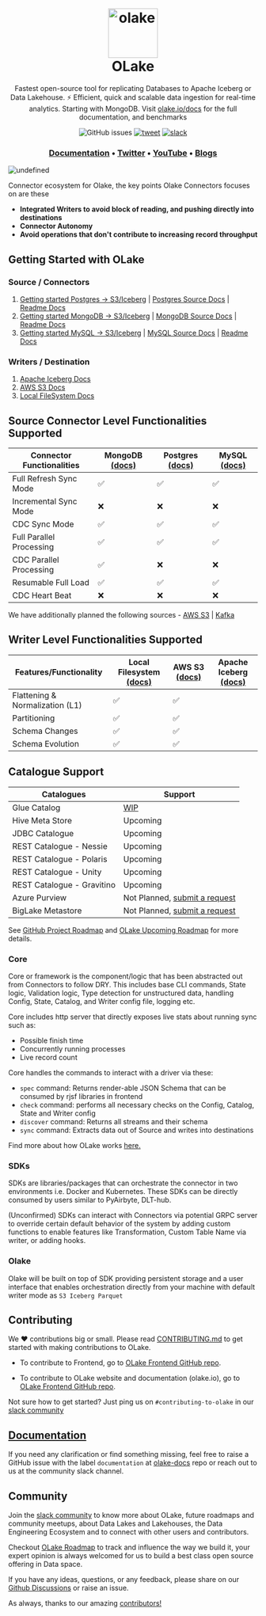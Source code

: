 <h1 align="center" style="border-bottom: none">
    <a href="https://datazip.io/olake" target="_blank">
        <img alt="olake" src="https://github.com/user-attachments/assets/d204f25f-5289-423c-b3f2-44b2194bdeaf" width="100" height="100"/>
    </a>
    <br>OLake
</h1>

<p align="center">Fastest open-source tool for replicating Databases to Apache Iceberg or Data Lakehouse. ⚡ Efficient, quick and scalable data ingestion for real-time analytics. Starting with MongoDB. Visit <a href="https://olake.io/" target="_blank">olake.io/docs</a> for the full documentation, and benchmarks</p>

<p align="center">
    <img alt="GitHub issues" src="https://img.shields.io/github/issues/datazip-inc/olake"> </a>
    <a href="https://twitter.com/intent/tweet?text=Use%20the%20fastest%20open-source%20tool,%20OLake,%20for%20replicating%20Databases%20to%20S3%20and%20Apache%20Iceberg%20or%20Data%20Lakehouse.%20It%E2%80%99s%20Efficient,%20quick%20and%20scalable%20data%20ingestion%20for%20real-time%20analytics.%20Check%20at%20https://olake.io/%20%23opensource%20%23olake%20via%20%40_olake">
        <img alt="tweet" src="https://img.shields.io/twitter/url/http/shields.io.svg?style=social"></a> 
    <a href="https://join.slack.com/t/getolake/shared_invite/zt-2utw44do6-g4XuKKeqBghBMy2~LcJ4ag">
        <img alt="slack" src="https://img.shields.io/badge/Join%20Our%20Community-Slack-blue"> 
    </a> 
</p>
  

<h3 align="center">
  <a href="https://olake.io/docs"><b>Documentation</b></a> &bull;
  <a href="https://twitter.com/_olake"><b>Twitter</b></a> &bull;
  <a href="https://www.youtube.com/@olakeio"><b>YouTube</b></a> &bull;
  <a href="https://olake.io/blog"><b>Blogs</b></a>
</h3>


![undefined](https://github.com/user-attachments/assets/fe37e142-556a-48f0-a649-febc3dbd083c)

Connector ecosystem for Olake, the key points Olake Connectors focuses on are these
- **Integrated Writers to avoid block of reading, and pushing directly into destinations**
- **Connector Autonomy**
- **Avoid operations that don't contribute to increasing record throughput**

## Getting Started with OLake

### Source / Connectors
1. [Getting started Postgres -> S3/Iceberg](https://olake.io/docs/getting-started/postgres) | [Postgres Source Docs](https://olake.io/docs/category/postgres) | [Readme Docs](https://github.com/datazip-inc/olake/tree/master/drivers/postgres)
2. [Getting started MongoDB -> S3/Iceberg](https://olake.io/docs/getting-started/mongodb) |  [MongoDB Source Docs](https://olake.io/docs/category/mongodb) | [Readme Docs](https://github.com/datazip-inc/olake/tree/master/drivers/mongodb)
3. [Getting started MySQL -> S3/Iceberg](https://olake.io/docs/getting-started/mysql) |  [MySQL Source Docs](https://olake.io/docs/category/mysql) | [Readme Docs](https://github.com/datazip-inc/olake/tree/master/drivers/mysql)

### Writers / Destination
1. [Apache Iceberg Docs](https://olake.io/docs/category/apache-iceberg) 
2. [AWS S3 Docs](https://olake.io/docs/category/aws-s3) 
3. [Local FileSystem Docs](https://olake.io/docs/writers/local) 


## Source Connector Level Functionalities Supported

| Connector Functionalities | MongoDB [(docs)](https://olake.io/docs/connectors/mongodb/overview) | Postgres [(docs)](https://olake.io/docs/connectors/postgres/overview) | MySQL [(docs)](https://olake.io/docs/connectors/mysql/overview) |
| ------------------------- | ------- | -------- | ------------------------------------------------------------ |
| Full Refresh Sync Mode    | ✅       | ✅        | ✅                                                            |
| Incremental Sync Mode     | ❌       | ❌        | ❌                                                            |
| CDC Sync Mode             | ✅       | ✅        | ✅                                                            |
| Full Parallel Processing  | ✅       | ✅        | ✅                                                            |
| CDC Parallel Processing   | ✅       | ❌        | ❌                                                            |
| Resumable Full Load       | ✅       | ✅        | ✅                                                            |
| CDC Heart Beat            | ❌       | ❌        | ❌                                                            |

We have additionally planned the following sources -  [AWS S3](https://github.com/datazip-inc/olake/issues/86) |  [Kafka](https://github.com/datazip-inc/olake/issues/87) 


## Writer Level Functionalities Supported

| Features/Functionality          | Local Filesystem [(docs)](https://olake.io/docs/writers/local) | AWS S3 [(docs)](https://olake.io/docs/writers/s3/overview) | Apache Iceberg [(docs)](https://olake.io/docs/writers/iceberg/overview) |
| ------------------------------- | ---------------------- | --- | ------------- |
| Flattening & Normalization (L1) | ✅                      | ✅             |             |
| Partitioning                    | ✅                      | ✅             |             |
| Schema Changes                  | ✅                      | ✅             |             |
| Schema Evolution                | ✅                      | ✅             |             |

## Catalogue Support

| Catalogues                 | Support                                                                                                  |
| -------------------------- | -------------------------------------------------------------------------------------------------------- |
| Glue Catalog               | [WIP](https://github.com/datazip-inc/olake/pull/113)                                                     |
| Hive Meta Store            | Upcoming                                                                                                 |
| JDBC Catalogue             | Upcoming                                                                                                 |
| REST Catalogue - Nessie    | Upcoming                                                                                                 |
| REST Catalogue - Polaris   | Upcoming                                                                                                 |
| REST Catalogue - Unity     | Upcoming                                                                                                 |
| REST Catalogue - Gravitino | Upcoming                                                                                                 |
| Azure Purview              | Not Planned, [submit a request](https://github.com/datazip-inc/olake/issues/new?template=new-feature.md) |
| BigLake Metastore          | Not Planned, [submit a request](https://github.com/datazip-inc/olake/issues/new?template=new-feature.md) |

See [GitHub Project Roadmap](https://github.com/orgs/datazip-inc/projects/5) and [OLake Upcoming Roadmap](https://olake.io/docs/roadmap) for more details.


### Core

Core or framework is the component/logic that has been abstracted out from Connectors to follow DRY. This includes base CLI commands, State logic, Validation logic, Type detection for unstructured data, handling Config, State, Catalog, and Writer config file, logging etc.

Core includes http server that directly exposes live stats about running sync such as:
- Possible finish time
- Concurrently running processes
- Live record count

Core handles the commands to interact with a driver via these:
- `spec` command: Returns render-able JSON Schema that can be consumed by rjsf libraries in frontend
- `check` command: performs all necessary checks on the Config, Catalog, State and Writer config
- `discover` command: Returns all streams and their schema
- `sync` command: Extracts data out of Source and writes into destinations

Find more about how OLake works [here.](https://olake.io/docs/category/understanding-olake)

### SDKs

SDKs are libraries/packages that can orchestrate the connector in two environments i.e. Docker and Kubernetes. These SDKs can be directly consumed by users similar to PyAirbyte, DLT-hub.

(Unconfirmed) SDKs can interact with Connectors via potential GRPC server to override certain default behavior of the system by adding custom functions to enable features like Transformation, Custom Table Name via writer, or adding hooks.

### Olake

Olake will be built on top of SDK providing persistent storage and a user interface that enables orchestration directly from your machine with default writer mode as `S3 Iceberg Parquet`

## Contributing

We ❤️ contributions big or small. Please read [CONTRIBUTING.md](CONTRIBUTING.md) to get started with making contributions to OLake.

- To contribute to Frontend, go to [OLake Frontend GitHub repo](https://github.com/datazip-inc/olake-frontend/).

- To contribute to OLake website and documentation (olake.io), go to [OLake Frontend GitHub repo](https://github.com/datazip-inc/olake-docs).

Not sure how to get started? Just ping us on `#contributing-to-olake` in our [slack community](https://olake.io/slack)

## [Documentation](olake.io/docs)

If you need any clarification or find something missing, feel free to raise a GitHub issue with the label `documentation` at [olake-docs](https://github.com/datazip-inc/olake-docs/) repo or reach out to us at the community slack channel.

## Community

Join the [slack community](https://olake.io/slack) to know more about OLake, future roadmaps and community meetups, about Data Lakes and Lakehouses, the Data Engineering Ecosystem and to connect with other users and contributors.

Checkout [OLake Roadmap](https://olake.io/docs/roadmap) to track and influence the way we build it, your expert opinion is always welcomed for us to build a best class open source offering in Data space.

If you have any ideas, questions, or any feedback, please share on our [Github Discussions](https://github.com/datazip-inc/olake/discussions) or raise an issue.

As always, thanks to our amazing [contributors!](https://github.com/datazip-inc/olake/graphs/contributors)
